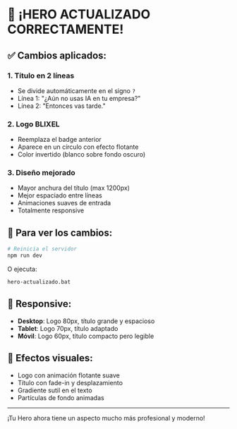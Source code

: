 # 🎉 ¡HERO ACTUALIZADO CORRECTAMENTE!

## ✅ Cambios aplicados:

### 1. **Título en 2 líneas**
- Se divide automáticamente en el signo `?`
- Línea 1: "¿Aún no usas IA en tu empresa?"
- Línea 2: "Entonces vas tarde."

### 2. **Logo BLIXEL**
- Reemplaza el badge anterior
- Aparece en un círculo con efecto flotante
- Color invertido (blanco sobre fondo oscuro)

### 3. **Diseño mejorado**
- Mayor anchura del título (max 1200px)
- Mejor espaciado entre líneas
- Animaciones suaves de entrada
- Totalmente responsive

## 🚀 Para ver los cambios:

```bash
# Reinicia el servidor
npm run dev
```

O ejecuta:
```bash
hero-actualizado.bat
```

## 📱 Responsive:
- **Desktop**: Logo 80px, título grande y espacioso
- **Tablet**: Logo 70px, título adaptado
- **Móvil**: Logo 60px, título compacto pero legible

## 🎨 Efectos visuales:
- Logo con animación flotante suave
- Título con fade-in y desplazamiento
- Gradiente sutil en el texto
- Partículas de fondo animadas

---
¡Tu Hero ahora tiene un aspecto mucho más profesional y moderno!
